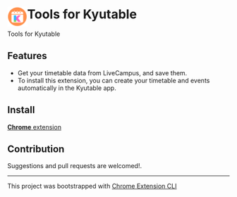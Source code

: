 # <img src="public/icons/icon_48.png" width="45" align="left"> Tools for Kyutable

Tools for Kyutable

## Features

- Get your timetable data from LiveCampus, and save them.
- To install this extension, you can create your timetable and events automatically in the Kyutable app.

## Install

[**Chrome** extension](https://chrome.google.com/webstore/detail/tools-for-kyutable/iacccpdmheggbbhjlcfffnlhoejdfccg) <!-- TODO: Add chrome extension link inside parenthesis -->

## Contribution

Suggestions and pull requests are welcomed!.

---

This project was bootstrapped with [Chrome Extension CLI](https://github.com/dutiyesh/chrome-extension-cli)
